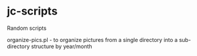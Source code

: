 # jc-scripts

Random scripts

organize-pics.pl - to organize pictures from a single directory into a sub-directory structure by year/month
